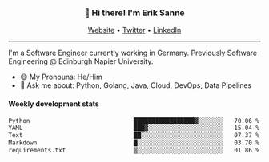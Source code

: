 <h3 align="center">👋 Hi there! I'm Erik Sanne</h3>
<p align="center">
  <a href="https://eriksanne.com">Website</a> •
  <a href="https://twitter.com/ErikKonradSanne">Twitter</a> •
  <a href="https://www.linkedin.com/in/eriksanne/">LinkedIn</a>
</p>

---
I'm a Software Engineer currently working in Germany. Previously Software Engineering @ Edinburgh Napier University.

- 😄 My Pronouns: He/Him
- 💬 Ask me about: Python, Golang, Java, Cloud, DevOps, Data Pipelines

<h4>Weekly development stats</h4>
<!--START_SECTION:waka-->

```txt
Python                             █████████████████▓░░░░░░░   70.06 %
YAML                               ███▓░░░░░░░░░░░░░░░░░░░░░   15.04 %
Text                               ██░░░░░░░░░░░░░░░░░░░░░░░   07.37 %
Markdown                           █░░░░░░░░░░░░░░░░░░░░░░░░   03.70 %
requirements.txt                   ▒░░░░░░░░░░░░░░░░░░░░░░░░   01.86 %
```

<!--END_SECTION:waka-->
